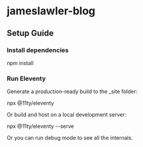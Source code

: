 # jameslawler-blog

## Setup Guide

### Install dependencies

npm install

### Run Eleventy

Generate a production-ready build to the \_site folder:

npx @11ty/eleventy

Or build and host on a local development server:

npx @11ty/eleventy --serve

Or you can run debug mode to see all the internals.
